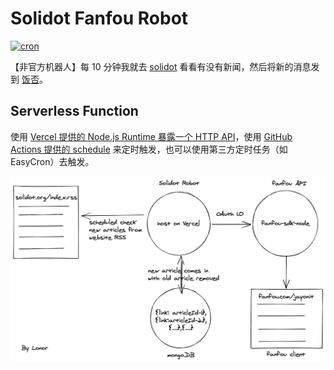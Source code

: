 # Solidot Fanfou Robot

[![cron](https://github.com/Lonor/SolidotRobot/workflows/cron/badge.svg?event=schedule)](https://github.com/Lonor/SolidotRobot/actions)

【非官方机器人】每 10 分钟我就去 [solidot](https://www.solidot.org) 看看有没有新闻，然后将新的消息发到 [饭否](https://fanfou.com/jayonit)。

## Serverless Function

使用 [Vercel 提供的 Node.js Runtime 暴露一个 HTTP API](https://vercel.com/guides/deploying-a-mongodb-powered-api-with-node-and-vercel)，使用 [GitHub Actions 提供的 schedule](https://docs.github.com/en/actions/reference/workflow-syntax-for-github-actions#onschedule) 来定时触发，也可以使用第三方定时任务（如 EasyCron）去触发。

![Solidot Robot](solidot.png)